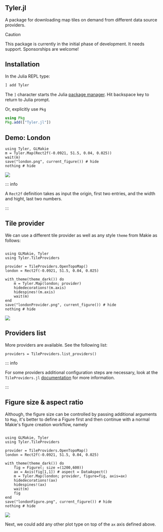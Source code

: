 ## Tyler.jl

A package for downloading map tiles on demand from different data source providers.

> [!CAUTION]
> This package is currently in the initial phase of development. It needs support. Sponsorships are welcome!

## Installation

In the Julia REPL type:
```julia
] add Tyler
```
The `]` character starts the Julia [package manager](https://docs.julialang.org/en/v1/stdlib/Pkg/). Hit backspace key to return to Julia prompt.

Or, explicitly use `Pkg` 

```julia
using Pkg
Pkg.add(["Tyler.jl"])
```

## Demo: London

````@example london
using Tyler, GLMakie
m = Tyler.Map(Rect2f(-0.0921, 51.5, 0.04, 0.025))
wait(m)
save("london.png", current_figure()) # hide
nothing # hide
````

![](london.png)

::: info

A `Rect2f` definition takes as input the origin, first two entries, and the width and hight, last two numbers.

:::

## Tile provider
We can use a different tile provider as well as any style `theme` from Makie as follows:

````@example provider

using GLMakie, Tyler
using Tyler.TileProviders

provider = TileProviders.OpenTopoMap()
london = Rect2f(-0.0921, 51.5, 0.04, 0.025)

with_theme(theme_dark()) do
    m = Tyler.Map(london; provider)
    hidedecorations!(m.axis)
    hidespines!(m.axis)
    wait(m)
end
save("londonProvider.png", current_figure()) # hide
nothing # hide
````

![](londonProvider.png)

## Providers list

More providers are available. See the following list:

````@example provider
providers = TileProviders.list_providers()
````

::: info

For some providers additional configuration steps are necessary, look at the `TileProviders.jl` [documentation](https://juliageo.org/TileProviders.jl/dev/) for more information.

:::

## Figure size & aspect ratio

Although, the figure size can be controlled by passing additional arguments to `Map`, it's better to define a Figure first and then continue with a normal Makie's figure creation workflow, namely

````@example provider

using GLMakie, Tyler
using Tyler.TileProviders

provider = TileProviders.OpenTopoMap()
london = Rect2f(-0.0921, 51.5, 0.04, 0.025)

with_theme(theme_dark()) do
    fig = Figure(; size =(1200,600))
    ax = Axis(fig[1,1]) # aspect = DataAspect()
    m = Tyler.Map(london; provider, figure=fig, axis=ax)
    hidedecorations!(ax)
    hidespines!(ax)
    wait(m)
    fig
end
save("londonFigure.png", current_figure()) # hide
nothing # hide
````

![](londonFigure.png)

Next, we could add any other plot type on top of the `ax` axis defined above.